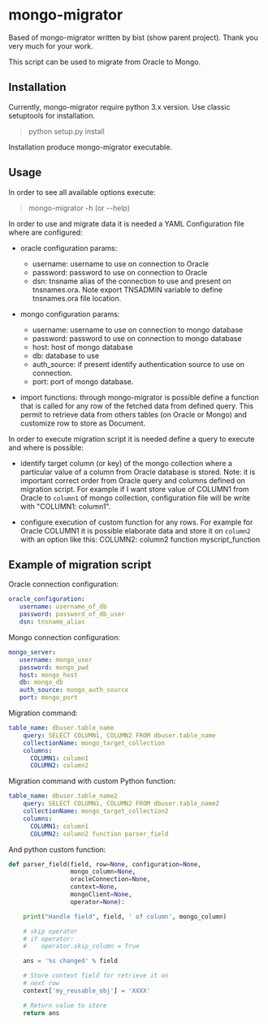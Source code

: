 mongo-migrator
==============

Based of mongo-migrator written by bist (show parent project).
Thank you very much for your work.

This script can be used to migrate from Oracle to Mongo.

Installation
-------------

Currently, mongo-migrator require python 3.x version.
Use classic setuptools for installation.

>  python setup.py install

Installation produce mongo-migrator executable.

Usage
------

In order to see all available options execute:

> mongo-migrator -h (or --help)

In order to use and migrate data it is needed a YAML Configuration file where are configured:

* oracle configuration params:
    - username: username to use on connection to Oracle
    - password: password to use on connection to Oracle
    - dsn: tnsname alias of the connection to use and present on tnsnames.ora. Note export TNSADMIN variable to define tnsnames.ora file location.

* mongo configuration params:
    - username: username to use on connection to mongo database
    - password: password to use on connection to mongo database
    - host: host of mongo database
    - db: database to use
    - auth_source: if present identify authentication source to use on connection.
    - port: port of mongo database.

* import functions: through mongo-migrator is possible define a function that is called for any row of the fetched data from defined query. This permit to retrieve data from others tables (on Oracle or Mongo) and customize row to store as Document.

In order to execute migration script it is needed define a query to execute and where is possible:

* identify target column (or key) of the mongo collection where a particular value of a column from Oracle database is stored. Note: it is important correct order from Oracle query and columns defined on migration script. For example if I want store value of COLUMN1 from Oracle to `column1` of mongo collection, configuration file will be write with "COLUMN1: column1".

* configure execution of custom function for any rows. For example for Oracle COLUMN1 it is possible elaborate data and store it on `column2` with an option like this:
        COLUMN2: column2 function myscript_function


Example of migration script
----------------------------

Oracle connection configuration:

````yaml
oracle_configuration:
   username: username_of_db
   password: password_of_db_user
   dsn: tnsname_alias
````

Mongo connection configuration:

````yaml
mongo_server:
   username: mongo_user
   password: mongo_pwd
   host: mongo_host
   db: mongo_db
   auth_source: mongo_auth_source
   port: mongo_port
````

Migration command:

````yaml
table_name: dbuser.table_name
    query: SELECT COLUMN1, COLUMN2 FROM dbuser.table_name
    collectionName: mongo_target_collection
    columns:
      COLUMN1: column1
      COLUMN2: column2
````

Migration command with custom Python function:

````yaml
table_name: dbuser.table_name2
    query: SELECT COLUMN1, COLUMN2 FROM dbuser.table_name2
    collectionName: mongo_target_collection2
    columns:
      COLUMN1: column1
      COLUMN2: column2 function parser_field
````

And python custom function:

````python
def parser_field(field, row=None, configuration=None,
                 mongo_column=None,
                 oracleConnection=None,
                 context=None,
                 mongoClient=None,
                 operator=None):

    print("Handle field", field, ' of column', mongo_column)

    # skip operator
    # if operator:
    #    operator.skip_column = True

    ans = '%s changed' % field

    # Store context field for retrieve it on
    # next row
    context['my_reusable_obj'] = 'XXXX'

    # Return value to store
    return ans
````
